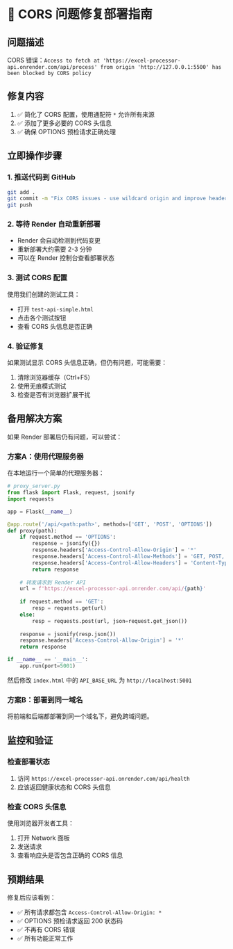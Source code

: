 # 🚀 CORS 问题修复部署指南

## 问题描述
CORS 错误：`Access to fetch at 'https://excel-processor-api.onrender.com/api/process' from origin 'http://127.0.0.1:5500' has been blocked by CORS policy`

## 修复内容
1. ✅ 简化了 CORS 配置，使用通配符 `*` 允许所有来源
2. ✅ 添加了更多必要的 CORS 头信息
3. ✅ 确保 OPTIONS 预检请求正确处理

## 立即操作步骤

### 1. 推送代码到 GitHub
```bash
git add .
git commit -m "Fix CORS issues - use wildcard origin and improve headers"
git push
```

### 2. 等待 Render 自动重新部署
- Render 会自动检测到代码变更
- 重新部署大约需要 2-3 分钟
- 可以在 Render 控制台查看部署状态

### 3. 测试 CORS 配置
使用我们创建的测试工具：
- 打开 `test-api-simple.html`
- 点击各个测试按钮
- 查看 CORS 头信息是否正确

### 4. 验证修复
如果测试显示 CORS 头信息正确，但仍有问题，可能需要：
1. 清除浏览器缓存（Ctrl+F5）
2. 使用无痕模式测试
3. 检查是否有浏览器扩展干扰

## 备用解决方案

如果 Render 部署后仍有问题，可以尝试：

### 方案A：使用代理服务器
在本地运行一个简单的代理服务器：

```python
# proxy_server.py
from flask import Flask, request, jsonify
import requests

app = Flask(__name__)

@app.route('/api/<path:path>', methods=['GET', 'POST', 'OPTIONS'])
def proxy(path):
    if request.method == 'OPTIONS':
        response = jsonify({})
        response.headers['Access-Control-Allow-Origin'] = '*'
        response.headers['Access-Control-Allow-Methods'] = 'GET, POST, OPTIONS'
        response.headers['Access-Control-Allow-Headers'] = 'Content-Type, Authorization'
        return response
    
    # 转发请求到 Render API
    url = f'https://excel-processor-api.onrender.com/api/{path}'
    
    if request.method == 'GET':
        resp = requests.get(url)
    else:
        resp = requests.post(url, json=request.get_json())
    
    response = jsonify(resp.json())
    response.headers['Access-Control-Allow-Origin'] = '*'
    return response

if __name__ == '__main__':
    app.run(port=5001)
```

然后修改 `index.html` 中的 `API_BASE_URL` 为 `http://localhost:5001`

### 方案B：部署到同一域名
将前端和后端都部署到同一个域名下，避免跨域问题。

## 监控和验证

### 检查部署状态
1. 访问 `https://excel-processor-api.onrender.com/api/health`
2. 应该返回健康状态和 CORS 头信息

### 检查 CORS 头信息
使用浏览器开发者工具：
1. 打开 Network 面板
2. 发送请求
3. 查看响应头是否包含正确的 CORS 信息

## 预期结果
修复后应该看到：
- ✅ 所有请求都包含 `Access-Control-Allow-Origin: *`
- ✅ OPTIONS 预检请求返回 200 状态码
- ✅ 不再有 CORS 错误
- ✅ 所有功能正常工作
